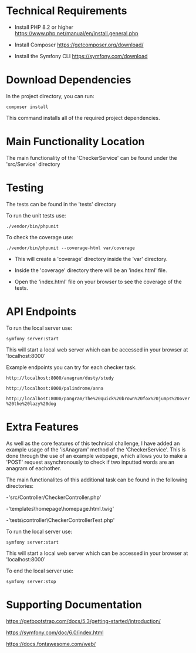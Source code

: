 # Technical Requirements
- Install PHP 8.2 or higher https://www.php.net/manual/en/install.general.php

- Install Composer https://getcomposer.org/download/

- Install the Symfony CLI https://symfony.com/download



# Download Dependencies
In the project directory, you can run:

```composer install```

This command installs all of the required project dependencies.



# Main Functionality Location
The main functionality of the 'CheckerService' can be found under the 'src/Service' directory



# Testing
The tests can be found in the 'tests' directory

To run the unit tests use:

```./vendor/bin/phpunit```

To check the coverage use: 

```./vendor/bin/phpunit --coverage-html var/coverage```

- This will create a 'coverage' directory inside the 'var' directory.

- Inside the 'coverage' directory there will be an 'index.html' file.

- Open the 'index.html' file on your browser to see the coverage of the tests.



# API Endpoints
To run the local server use:

```symfony server:start```

This will start a local web server which can be accessed in your browser at 'localhost:8000'

Example endpoints you can try for each checker task.

```http://localhost:8000/anagram/dusty/study```

```http://localhost:8000/palindrome/anna```

```http://localhost:8000/pangram/The%20quick%20brown%20fox%20jumps%20over%20the%20lazy%20dog```



# Extra Features
As well as the core features of this technical challenge, I have added an example usage of the 'isAnagram' method of the 'CheckerService'.
This is done through the use of an example webpage, which allows you to make a 'POST' request asynchronously to check if two inputted words are an anagram of eachother.

The main functionalites of this additional task can be found in the following directories:

-'src/Controller/CheckerController.php'

-'templates\homepage\homepage.html.twig'

-'tests\controller\CheckerControllerTest.php'

To run the local server use:

```symfony server:start```

This will start a local web server which can be accessed in your browser at 'localhost:8000'

To end the local server use:

```symfony server:stop```

# Supporting Documentation

https://getbootstrap.com/docs/5.3/getting-started/introduction/

https://symfony.com/doc/6.0/index.html

https://docs.fontawesome.com/web/